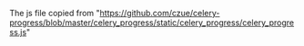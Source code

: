 The js file copied from "https://github.com/czue/celery-progress/blob/master/celery_progress/static/celery_progress/celery_progress.js"